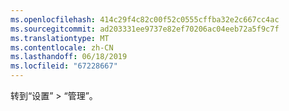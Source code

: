 ```yaml
---
ms.openlocfilehash: 414c29f4c82c00f52c0555cffba32e2c667cc4ac
ms.sourcegitcommit: ad203331ee9737e82ef70206ac04eeb72a5f9c7f
ms.translationtype: MT
ms.contentlocale: zh-CN
ms.lasthandoff: 06/18/2019
ms.locfileid: "67228667"
---
```

转到“设置” > “管理”。